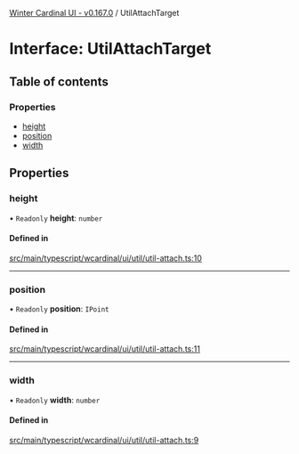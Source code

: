 [Winter Cardinal UI - v0.167.0](../index.md) / UtilAttachTarget

# Interface: UtilAttachTarget

## Table of contents

### Properties

- [height](UtilAttachTarget.md#height)
- [position](UtilAttachTarget.md#position)
- [width](UtilAttachTarget.md#width)

## Properties

### height

• `Readonly` **height**: `number`

#### Defined in

[src/main/typescript/wcardinal/ui/util/util-attach.ts:10](https://github.com/winter-cardinal/winter-cardinal-ui/blob/v0.167.0/src/main/typescript/wcardinal/ui/util/util-attach.ts#L10)

___

### position

• `Readonly` **position**: `IPoint`

#### Defined in

[src/main/typescript/wcardinal/ui/util/util-attach.ts:11](https://github.com/winter-cardinal/winter-cardinal-ui/blob/v0.167.0/src/main/typescript/wcardinal/ui/util/util-attach.ts#L11)

___

### width

• `Readonly` **width**: `number`

#### Defined in

[src/main/typescript/wcardinal/ui/util/util-attach.ts:9](https://github.com/winter-cardinal/winter-cardinal-ui/blob/v0.167.0/src/main/typescript/wcardinal/ui/util/util-attach.ts#L9)
